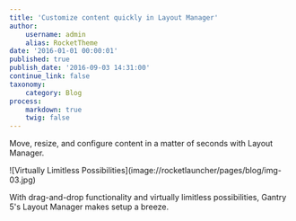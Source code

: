 ```yaml
---
title: 'Customize content quickly in Layout Manager'
author:
    username: admin
    alias: RocketTheme
date: '2016-01-01 00:00:01'
published: true
publish_date: '2016-09-03 14:31:00'
continue_link: false
taxonomy:
    category: Blog
process:
    markdown: true
    twig: false
---
```


<p class="g-lead">Move, resize, and configure content in a matter of seconds with Layout Manager.</p>
![Virtually Limitless Possibilities](image://rocketlauncher/pages/blog/img-03.jpg)
<p>With drag-and-drop functionality and virtually limitless possibilities, Gantry 5's Layout Manager makes setup a breeze.</p>
